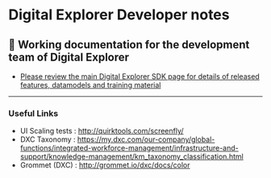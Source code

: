 # Digital Explorer Developer notes

## :page_facing_up: Working documentation for the development team of Digital Explorer


- [Please review the main Digital Explorer SDK page for details of released features, datamodels and training material](https://github.dxc.com/DigitalExplorer/Digital-Explorer-Specs)

---

### Useful Links

- UI Scaling tests : http://quirktools.com/screenfly/
- DXC Taxonomy : https://my.dxc.com/our-company/global-functions/integrated-workforce-management/infrastructure-and-support/knowledge-management/km_taxonomy_classification.html
- Grommet (DXC) : http://grommet.io/dxc/docs/color 


